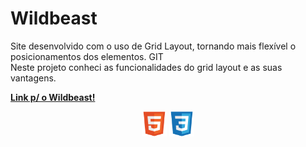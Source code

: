 # Wildbeast
Site desenvolvido com o uso de Grid Layout, tornando mais flexível o posicionamentos dos elementos. GIT
<br>
Neste projeto conheci as funcionalidades do grid layout e as suas vantagens.

**[Link p/ o Wildbeast!](https://pedrohenriquesampaionovaes.github.io/Wildbeast/)**

<div align="center">
  <img align="center" alt="Pedro-HTML" width="40" src="https://raw.githubusercontent.com/devicons/devicon/master/icons/html5/html5-original.svg">
  <img align="center" alt="Pedro-CSS" width="40" src="https://raw.githubusercontent.com/devicons/devicon/master/icons/css3/css3-original.svg">
</div>
